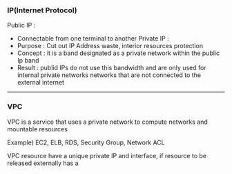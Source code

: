 
### IP(Internet Protocol)

Public  IP : 
- Connectable from one terminal to another 
Private IP :
- Purpose : Cut out IP Address waste, interior resources protection
- Concept  : it is a band designated as a private network within the public Ip band  
- Result : publid IPs do not use this bandwidth and are only used for internal private 
  networks networks that are not connected to the external internet

---
### VPC

VPC is a service that uses a private network to compute networks and mountable resources 

Example) EC2, ELB, RDS, Security Group, Network ACL

VPC resource have a unique private IP and interface, if resource to be released externally has a 